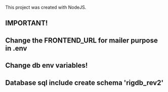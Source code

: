 This project was created with NodeJS.

## IMPORTANT!
## Change the FRONTEND_URL for mailer purpose in .env
## Change db env variables!
## Database sql include create schema 'rigdb_rev2'